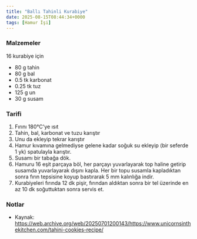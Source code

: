 ```yaml
---
title: "Ballı Tahinli Kurabiye"
date: 2025-08-15T08:44:34+0000
tags: [Hamur İşi]
---
```


### Malzemeler

16 kurabiye için

- 80 g tahin
- 80 g bal
- 0.5 tk karbonat
- 0.25 tk tuz
- 125 g un
- 30 g susam

### Tarifi

1. Fırını 180°C'ye ısıt
1. Tahin, bal, karbonat ve tuzu karıştır
1. Unu da ekleyip tekrar karıştır
1. Hamur kıvamına gelmediyse gelene kadar soğuk su ekleyip (bir seferde 1 yk) spatulayla karıştır.
1. Susamı bir tabağa dök.
1. Hamuru 16 eşit parçaya böl, her parçayı yuvarlayarak top haline getirip susamda yuvarlayarak dışını kapla. Her bir topu susamla kapladıktan sonra fırın tepsisine koyup bastırarak 5 mm kalınlığa indir.
1. Kurabiyeleri fırında 12 dk pişir, fırından aldıktan sonra bir tel üzerinde en az 10 dk soğuttuktan sonra servis et.

### Notlar

- Kaynak: https://web.archive.org/web/20250701200143/https://www.unicornsinthekitchen.com/tahini-cookies-recipe/
